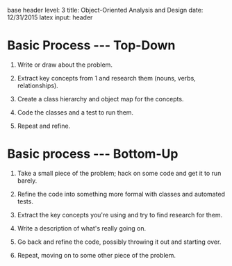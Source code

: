 base header level: 3
title: Object-Oriented Analysis and Design
date: 12/31/2015
latex input: header

# Basic Process --- Top-Down #

1.  Write or draw about the problem.

2.  Extract key concepts from 1 and research them (nouns, verbs, relationships).

3.  Create a class hierarchy and object map for the concepts.

4.  Code the classes and a test to run them.

5.  Repeat and refine.

# Basic process --- Bottom-Up #

1.  Take a small piece of the problem; hack on some code and get it to run barely.

2.  Refine the code into something more formal with classes and automated tests.

3.  Extract the key concepts you're using and try to find research for them.

4.  Write a description of what's really going on.

5.  Go back and refine the code, possibly throwing it out and starting over.

6.  Repeat, moving on to some other piece of the problem.